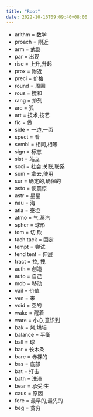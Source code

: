```yaml
---
title: "Root"
date: 2022-10-16T09:09:40+08:00
---
```


- arithm = 数学
- proach = 附近
- arm = 武器
- par = 出现
- rise = 上升,升起
- prox = 附近
- preci = 价格
- round = 周围
- rous = 搅和
- rang = 排列
- arc = 弧
- art = 技术,技艺
- fic = 做
- side = 一边,一面
- spect = 看
- sembl = 相同,相等
- sign = 标志
- sist = 站立
- soci = 社会;关联,联系
- sum = 拿去,使用
- sur = 确定的,确保的
- asto = 使震惊
- astr = 星星
- nau = 海
- atla = 泰坦
- atmo = 气,蒸汽
- spher = 球形
- tom = 切,砍
- tach tack = 固定
- tempt = 尝试
- tend tent = 伸展
- tract = 拉, 拽
- auth = 创造
- auto = 自己
- mob = 移动
- vail = 价值
- ven = 来
- void = 空的
- wake = 醒着
- ware = 小心,意识到
- bak = 烤,烘培
- balance = 平衡
- ball = 球
- bar = 长木条
- bare = 赤裸的
- bas = 底部
- bat = 打击
- bath = 洗澡
- bear = 承受;生
- caus = 原因
- fore = 最早的,最先的
- beg = 贫穷